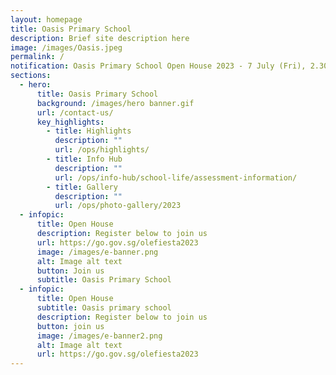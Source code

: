 ```yaml
---
layout: homepage
title: Oasis Primary School
description: Brief site description here
image: /images/Oasis.jpeg
permalink: /
notification: Oasis Primary School Open House 2023 - 7 July (Fri), 2.30pm - 4.30pm
sections:
  - hero:
      title: Oasis Primary School
      background: /images/hero banner.gif
      url: /contact-us/
      key_highlights:
        - title: Highlights
          description: ""
          url: /ops/highlights/
        - title: Info Hub
          description: ""
          url: /ops/info-hub/school-life/assessment-information/
        - title: Gallery
          description: ""
          url: /ops/photo-gallery/2023
  - infopic:
      title: Open House
      description: Register below to join us
      url: https://go.gov.sg/olefiesta2023
      image: /images/e-banner.png
      alt: Image alt text
      button: Join us
      subtitle: Oasis Primary School
  - infopic:
      title: Open House
      subtitle: Oasis primary school
      description: Register below to join us
      button: join us
      image: /images/e-banner2.png
      alt: Image alt text
      url: https://go.gov.sg/olefiesta2023
---
```

